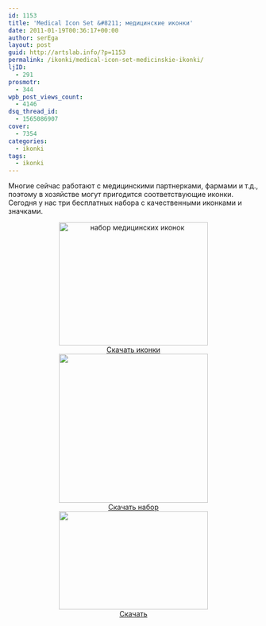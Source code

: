 ```yaml
---
id: 1153
title: 'Medical Icon Set &#8211; медицинские иконки'
date: 2011-01-19T00:36:17+00:00
author: serEga
layout: post
guid: http://artslab.info/?p=1153
permalink: /ikonki/medical-icon-set-medicinskie-ikonki/
ljID:
  - 291
prosmotr:
  - 344
wpb_post_views_count:
  - 4146
dsq_thread_id:
  - 1565086907
cover:
  - 7354
categories:
  - ikonki
tags:
  - ikonki
---
```

Многие сейчас работают с медицинскими партнерками, фармами и т.д., поэтому в хозяйстве могут пригодится соответствующие иконки. Сегодня у нас три бесплатных набора с качественными иконками и значками.

<center>
  <a href="{{site.img_cdn}}/medical_icon_set.jpg"><img src="{{site.img_cdn}}/medical_icon_set-300x248.jpg" alt="набор медицинских иконок" title="medical_icon_set" width="300" height="248" class="alignnone size-medium wp-image-1154" srcset="{{site.img_cdn}}/medical_icon_set-300x248.jpg 300w, {{site.img_cdn}}/medical_icon_set.jpg 579w" sizes="(max-width: 300px) 100vw, 300px" /></a><br /> <a href="http://dryicons.com/free-icons/preview/medical-icons/" target="_blank">Скачать иконки</a>
</center>





<center>
  <a href="{{site.img_cdn}}/medical-icons.png" target="_blank"><img src="{{site.img_cdn}}/medical-icons-300x300.png" alt="" title="medical icons" width="300" height="300" class="alignnone size-medium wp-image-1155" srcset="{{site.img_cdn}}/medical-icons-300x300.png 300w, {{site.img_cdn}}/medical-icons-100x100.png 100w, {{site.img_cdn}}/medical-icons.png 450w" sizes="(max-width: 300px) 100vw, 300px" /></a><br /> <a href="http://www.smashingmagazine.com/2010/02/15/free-medical-icons-set-60-icons/" target="_blank">Скачать набор</a>
</center>





<center>
  <a href="{{site.img_cdn}}/medical-icons.jpg"><img src="{{site.img_cdn}}/medical-icons-300x198.jpg" alt="" title="medical-icons" width="300" height="198" class="alignnone size-medium wp-image-1169" srcset="{{site.img_cdn}}/medical-icons-300x198.jpg 300w, {{site.img_cdn}}/medical-icons.jpg 560w" sizes="(max-width: 300px) 100vw, 300px" /></a><br /> <a href="http://www.iconchimp.com/downloads/medical-icons.zip" target="_blank">Скачать</a>
</center>